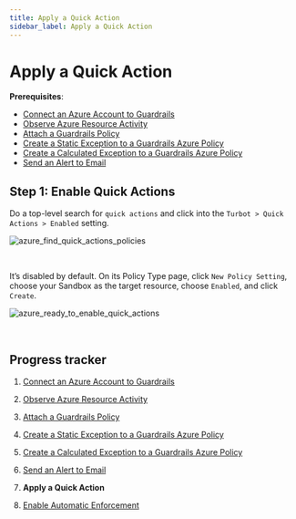 ```yaml
---
title: Apply a Quick Action
sidebar_label: Apply a Quick Action
---
```



# Apply a Quick Action

**Prerequisites**: 

- [Connect an Azure Account to Guardrails](/guardrails/docs/runbooks/getting-started-azure/connect-a-subscription/)
- [Observe Azure Resource Activity](/guardrails/docs/runbooks/getting-started-azure/observe-azure-activity/)
- [Attach a Guardrails Policy](/guardrails/docs/runbooks/getting-started-azure/attach-a-policy/)
- [Create a Static Exception to a Guardrails Azure Policy](/guardrails/docs/runbooks/getting-started-azure/create-static-exception/)
- [Create a Calculated Exception to a Guardrails Azure Policy](/guardrails/docs/runbooks/getting-started-azure/create-calculated-exception/)
- [Send an Alert to Email](/guardrails/docs/runbooks/getting-started-azure/send-alert-to-email/)


## Step 1: Enable Quick Actions

Do a top-level search for `quick actions` and click into the `Turbot > Quick Actions > Enabled` setting.
<p><img alt="azure_find_quick_actions_policies" src="/images/docs/guardrails/runbooks/getting-started-azure/apply-quick-action/azure-find-quick-actions-policies.png"/></p><br/>

It’s disabled by default. On its Policy Type page, click `New Policy Setting`, choose your Sandbox as the target resource, choose `Enabled`, and click `Create`.  
<p><img alt="azure_ready_to_enable_quick_actions" src="/images/docs/guardrails/runbooks/getting-started-azure/apply-quick-action/azure-ready-to-enable-quick-actions.png"/></p><br/>


## Progress tracker

1. [Connect an Azure Account to Guardrails](/guardrails/docs/runbooks/getting-started-azure/connect-a-subscription/)

2. [Observe Azure Resource Activity](/guardrails/docs/runbooks/getting-started-azure/observe-azure-activity/)

3. [Attach a Guardrails Policy](/guardrails/docs/runbooks/getting-started-azure/attach-a-policy/)

4. [Create a Static Exception to a Guardrails Azure Policy](/guardrails/docs/runbooks/getting-started-azure/create-static-exception/)

5. [Create a Calculated Exception to a Guardrails Azure Policy](/guardrails/docs/runbooks/getting-started-azure/create-calculated-exception/)

6. [Send an Alert to Email](/guardrails/docs/runbooks/getting-started-azure/send-alert-to-email/)

7. **Apply a Quick Action**

8. [Enable Automatic Enforcement](/guardrails/docs/runbooks/getting-started-azure/enable-enforcement/)
